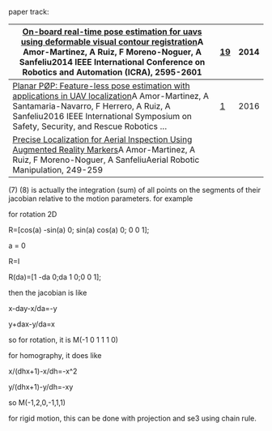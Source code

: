 paper track:

| [On-board real-time pose estimation for uavs using deformable visual contour registration](javascript:void(0))A Amor-Martinez, A Ruiz, F Moreno-Noguer, A Sanfeliu2014 IEEE International Conference on Robotics and Automation (ICRA), 2595-2601 | [19](https://scholar.google.com/scholar?oi=bibs&hl=zh-CN&cites=5718035092537380329) | 2014 |
| ------------------------------------------------------------ | ------------------------------------------------------------ | ---- |
| [Planar PØP: Feature-less pose estimation with applications in UAV localization](javascript:void(0))A Amor-Martinez, A Santamaria-Navarro, F Herrero, A Ruiz, A Sanfeliu2016 IEEE International Symposium on Safety, Security, and Rescue Robotics … | [1](https://scholar.google.com/scholar?oi=bibs&hl=zh-CN&cites=8047553645920362255) | 2016 |
| [Precise Localization for Aerial Inspection Using Augmented Reality Markers](javascript:void(0))A Amor-Martinez, A Ruiz, F Moreno-Noguer, A SanfeliuAerial Robotic Manipulation, 249-259 |                                                              |      |



(7) (8) is actually the integration (sum) of all points on the segments of their jacobian relative to the motion parameters. for example

for rotation 2D

R=[cos(a) -sin(a) 0; sin(a) cos(a) 0; 0 0 1];

a = 0

R=I

R(da)=[1 -da 0;da 1 0;0 0 1];

then the jacobian is like

x-day-x/da=-y

y+dax-y/da=x

so for rotation, it is M(-1 0 1 1 1 0)

for homography, it does like

x/(dhx+1)-x/dh=-x^2

y/(dhx+1)-y/dh=-xy

so M(-1,2,0,-1,1,1)



for rigid motion, this can be done with projection and se3 using chain rule.
